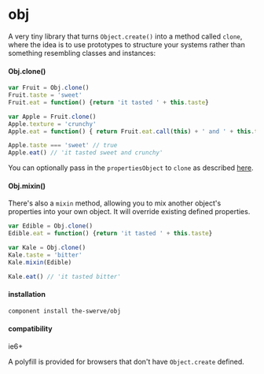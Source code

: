 # obj

A very tiny library that turns `Object.create()` into a method called `clone`,
where the idea is to use prototypes to structure your systems rather than
something resembling classes and instances:

#### Obj.clone()

```js
var Fruit = Obj.clone()
Fruit.taste = 'sweet'
Fruit.eat = function() {return 'it tasted ' + this.taste}

var Apple = Fruit.clone()
Apple.texture = 'crunchy'
Apple.eat = function() { return Fruit.eat.call(this) + ' and ' + this.texture }

Apple.taste === 'sweet' // true
Apple.eat() // 'it tasted sweet and crunchy'
```

You can optionally pass in the `propertiesObject` to `clone` as described [here](https://developer.mozilla.org/en-US/docs/Web/JavaScript/Reference/Global_Objects/Object/create).

#### Obj.mixin()
There's also a `mixin` method, allowing you to mix another object's properties
into your own object. It will override existing
defined properties.

```js
var Edible = Obj.clone()
Edible.eat = function() {return 'it tasted ' + this.taste}

var Kale = Obj.clone()
Kale.taste = 'bitter'
Kale.mixin(Edible)

Kale.eat() // 'it tasted bitter'
```

#### installation

```sh
component install the-swerve/obj
```

#### compatibility

ie6+

A polyfill is provided for browsers that don't have `Object.create` defined.
